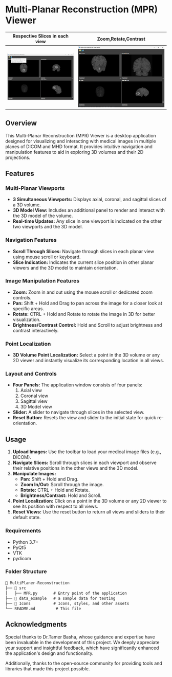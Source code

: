 # Multi-Planar Reconstruction (MPR) Viewer

| Respective Slices in each view               | Zoom,Rotate,Contrast                |
|------------------------|------------------------|
| ![Respective Slices in each view](Images/1.png) | ![Zoom,Rotate,Contrast](Images/2.png) |

## Overview
This Multi-Planar Reconstruction (MPR) Viewer is a desktop application designed for visualizing and interacting with medical images in multiple planes of DICOM and MHD format. It provides intuitive navigation and manipulation features to aid in exploring 3D volumes and their 2D projections.

## Features

### Multi-Planar Viewports
- **3 Simultaneous Viewports:** Displays axial, coronal, and sagittal slices of a 3D volume.
- **3D Model View:** Includes an additional panel to render and interact with the 3D model of the volume.
- **Real-time Updates:** Any slice in one viewport is indicated on the other two viewports and the 3D model.

### Navigation Features
- **Scroll Through Slices:** Navigate through slices in each planar view using mouse scroll or keyboard.
- **Slice Indication:** Indicates the current slice position in other planar viewers and the 3D model to maintain orientation.

### Image Manipulation Features
- **Zoom:** Zoom in and out using the mouse scroll or dedicated zoom controls.
- **Pan:** Shift + Hold and Drag to pan across the image for a closer look at specific areas.
- **Rotate:** CTRL + Hold and Rotate to rotate the image in 3D for better visualization.
- **Brightness/Contrast Control:** Hold and Scroll to adjust brightness and contrast interactively.

### Point Localization
- **3D Volume Point Localization:** Select a point in the 3D volume or any 2D viewer and instantly visualize its corresponding location in all views.

### Layout and Controls
- **Four Panels:** The application window consists of four panels:
  1. Axial view
  2. Coronal view
  3. Sagittal view
  4. 3D Model view
- **Slider:** A slider to navigate through slices in the selected view.
- **Reset Button:** Resets the view and slider to the initial state for quick re-orientation.

## Usage

1. **Upload Images:** Use the toolbar to load your medical image files (e.g., DICOM).
2. **Navigate Slices:** Scroll through slices in each viewport and observe their relative positions in the other views and the 3D model.
3. **Manipulate Images:**
   - **Pan:** Shift + Hold and Drag.
   - **Zoom In/Out:** Scroll through the image.
   - **Rotate:** CTRL + Hold and Rotate.
   - **Brightness/Contrast:** Hold and Scroll.
4. **Point Localization:** Click on a point in the 3D volume or any 2D viewer to see its position with respect to all views.
5. **Reset Views:** Use the reset button to return all views and sliders to their default state.

### Requirements
- Python 3.7+
- PyQt5
- VTK
- pydicom

### Folder Structure
```
📂 MultiPlaner-Reconstruction
├── 📂 src
│   ├── MPR.py       # Entry point of the application
├── 📂 data_example   # a sample data for testing
├── 📂 Icons          # Icons, styles, and other assets
└── README.md         # This file
```

## Acknowledgments
Special thanks to Dr.Tamer Basha, whose guidance and expertise have been invaluable in the development of this project. We deeply appreciate your support and insightful feedback, which have significantly enhanced the application's design and functionality.

Additionally, thanks to the open-source community for providing tools and libraries that made this project possible.

